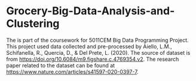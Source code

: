 # Grocery-Big-Data-Analysis-and-Clustering
The is part of the coursework for 5011CEM Big Data Programming Project. This project used data collected and pre-processed by Aiello, L.M., Schifanella, R., Quercia, D., & Del Prete, L. (2020). The source of dataset is from https://doi.org/10.6084/m9.figshare.c.4769354.v2. The research paper related to the dataset can be found at https://www.nature.com/articles/s41597-020-0397-7. 
